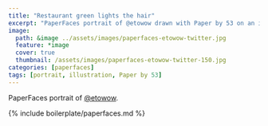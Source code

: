 ```yaml
---
title: "Restaurant green lights the hair"
excerpt: "PaperFaces portrait of @etowow drawn with Paper by 53 on an iPad."
image: 
  path: &image ../assets/images/paperfaces-etowow-twitter.jpg 
  feature: *image
  cover: true
  thumbnail: /assets/images/paperfaces-etowow-twitter-150.jpg
categories: [paperfaces]
tags: [portrait, illustration, Paper by 53]
---
```


PaperFaces portrait of [@etowow](https://twitter.com/etowow).

{% include boilerplate/paperfaces.md %}
